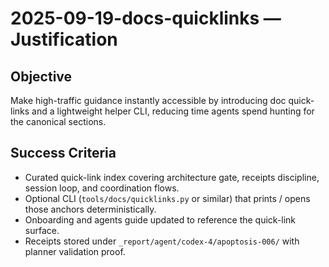 # 2025-09-19-docs-quicklinks — Justification

## Objective
Make high-traffic guidance instantly accessible by introducing doc quick-links and a lightweight helper CLI, reducing time agents spend hunting for the canonical sections.

## Success Criteria
- Curated quick-link index covering architecture gate, receipts discipline, session loop, and coordination flows.
- Optional CLI (`tools/docs/quicklinks.py` or similar) that prints / opens those anchors deterministically.
- Onboarding and agents guide updated to reference the quick-link surface.
- Receipts stored under `_report/agent/codex-4/apoptosis-006/` with planner validation proof.
